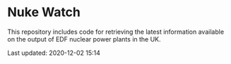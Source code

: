 # Nuke Watch

This repository includes code for retrieving the latest information available on the output of EDF nuclear power plants in the UK.

Last updated: 2020-12-02 15:14